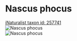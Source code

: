 
Nascus phocus
=============
  
[iNaturalist taxon id: 257741](https://www.inaturalist.org/taxa/257741)  
![Nascus phocus](https://inaturalist-open-data.s3.amazonaws.com/photos/174342034/medium.jpeg)  
![Nascus phocus](https://inaturalist-open-data.s3.amazonaws.com/photos/174342058/medium.jpeg)